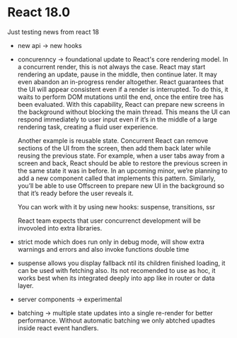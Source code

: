 # React 18.0
Just testing news from react 18
 * new api -> new hooks
 * concurenncy -> foundational update to React's core rendering model.
    In a concurrent render, this is not always the case. React may start rendering an update, pause in the middle, then continue later. It may even abandon an in-progress render altogether. React guarantees that the UI will appear consistent even if a render is interrupted. To do this, it waits to perform DOM mutations until the end, once the entire tree has been evaluated. With this capability, React can prepare new screens in the background without blocking the main thread. This means the UI can respond immediately to user input even if it’s in the middle of a large rendering task, creating a fluid user experience.

    Another example is reusable state. Concurrent React can remove sections of the UI from the screen, then add them back later while reusing the previous state. For example, when a user tabs away from a screen and back, React should be able to restore the previous screen in the same state it was in before. In an upcoming minor, we’re planning to add a new component called <Offscreen> that implements this pattern. Similarly, you’ll be able to use Offscreen to prepare new UI in the background so that it’s ready before the user reveals it.

    You can work with it by using new hooks: suspense, transitions, ssr

    React team expects that user concurrenct development will be invovoled into extra libraries.

  * strict mode which does run only in debug mode, will show extra warnings and errors and also invoke functions double time
  * suspense allows you  display fallback ntil its children finished loading, it can be used with fetching also. Its not recomended to use as      hoc, it works best when its integrated deeply into app like in router or data layer.
  * server components -> experimental
  * batching -> multiple state updates into a single re-render for better performance. Without automatic batching we only abtched upadtes inside react event handlers.
